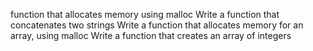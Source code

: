 function that allocates memory using malloc
Write a function that concatenates two strings
Write a function that allocates memory for an array, using malloc
Write a function that creates an array of integers
